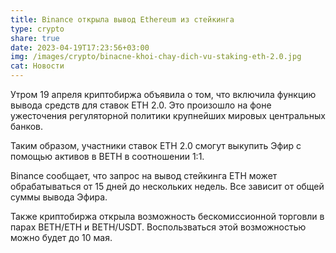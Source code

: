 ```yaml
---
title: Binance открыла вывод Ethereum из стейкинга
type: crypto
share: true
date: 2023-04-19T17:23:56+03:00
img: /images/crypto/binacne-khoi-chay-dich-vu-staking-eth-2.0.jpg
cat: Новости
---
```

Утром 19 апреля криптобиржа объявила о том, что включила функцию вывода средств для ставок ETH 2.0. Это произошло на фоне ужесточения регуляторной политики крупнейших мировых центральных банков.


Таким образом, участники ставок ETH 2.0 смогут выкупить Эфир с помощью активов в BETH в соотношении 1:1.


Binance сообщает, что запрос на вывод стейкинга ETH может обрабатываться от 15 дней до нескольких недель. Все зависит от общей суммы вывода Эфира.


Также криптобиржа открыла возможность бескомиссионной торговли в парах BETH/ETH и BETH/USDT. Воспользваться этой возможностью можно будет до 10 мая.